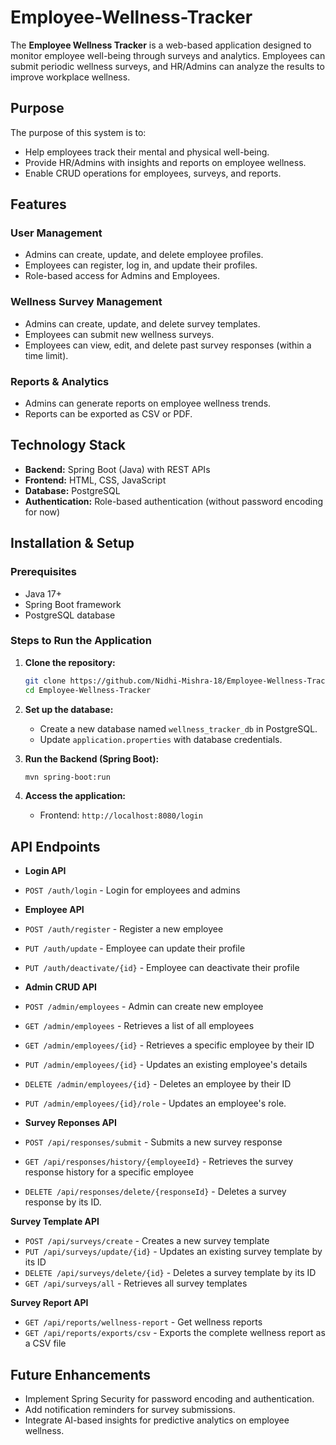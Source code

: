 # Employee-Wellness-Tracker

The **Employee Wellness Tracker** is a web-based application designed to monitor employee well-being through surveys and analytics. Employees can submit periodic wellness surveys, and HR/Admins can analyze the results to improve workplace wellness.

## Purpose
The purpose of this system is to:
- Help employees track their mental and physical well-being.
- Provide HR/Admins with insights and reports on employee wellness.
- Enable CRUD operations for employees, surveys, and reports.

## Features
### User Management
- Admins can create, update, and delete employee profiles.
- Employees can register, log in, and update their profiles.
- Role-based access for Admins and Employees.

### Wellness Survey Management
- Admins can create, update, and delete survey templates.
- Employees can submit new wellness surveys.
- Employees can view, edit, and delete past survey responses (within a time limit).

### Reports & Analytics
- Admins can generate reports on employee wellness trends.
- Reports can be exported as CSV or PDF.

## Technology Stack
- **Backend:** Spring Boot (Java) with REST APIs
- **Frontend:** HTML, CSS, JavaScript
- **Database:** PostgreSQL
- **Authentication:** Role-based authentication (without password encoding for now)

## Installation & Setup
### Prerequisites
- Java 17+
- Spring Boot framework
- PostgreSQL database

### Steps to Run the Application
1. **Clone the repository:**
   ```sh
   git clone https://github.com/Nidhi-Mishra-18/Employee-Wellness-Tracker.git
   cd Employee-Wellness-Tracker
   ```
2. **Set up the database:**
   - Create a new database named `wellness_tracker_db` in PostgreSQL.
   - Update `application.properties` with database credentials.

3. **Run the Backend (Spring Boot):**
   ```sh
   mvn spring-boot:run
   ```

4. **Access the application:**
   - Frontend: `http://localhost:8080/login`

## API Endpoints
  - **Login API**
  - `POST /auth/login` - Login for employees and admins
  
  - **Employee API**
  - `POST /auth/register` - Register a new employee
  - `PUT /auth/update` - Employee can update their profile
  - `PUT /auth/deactivate/{id}` - Employee can deactivate their profile
  
  - **Admin CRUD API**
  - `POST /admin/employees` - Admin can create new employee 
  - `GET /admin/employees` - Retrieves a list of all employees
  - `GET /admin/employees/{id}` - Retrieves a specific employee by their ID
  - `PUT /admin/employees/{id}` - Updates an existing employee's details
  - `DELETE /admin/employees/{id}` - Deletes an employee by their ID
  - `PUT /admin/employees/{id}/role` - Updates an employee's role.
    
  - **Survey Reponses API**
  - `POST /api/responses/submit` - Submits a new survey response
  - `GET /api/responses/history/{employeeId}` - Retrieves the survey response history for a specific employee
  - `DELETE /api/responses/delete/{responseId}` - Deletes a survey response by its ID.
  
  **Survey Template API**
  - `POST /api/surveys/create` - Creates a new survey template
  - `PUT /api/surveys/update/{id}` - Updates an existing survey template by its ID 
  - `DELETE /api/surveys/delete/{id}` - Deletes a survey template by its ID
  - `GET /api/surveys/all` -  Retrieves all survey templates
  
  **Survey Report API**
  - `GET /api/reports/wellness-report` - Get wellness reports
  - `GET /api/reports/exports/csv` - Exports the complete wellness report as a CSV file

## Future Enhancements
- Implement Spring Security for password encoding and authentication.
- Add notification reminders for survey submissions.
- Integrate AI-based insights for predictive analytics on employee wellness.

